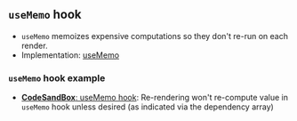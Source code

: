 ## `useMemo` hook

- `useMemo` memoizes expensive computations so they don't re-run on each render.
- Implementation: [useMemo](https://github.com/facebook/react/blob/48d475c9ed20ab4344b3f1969716b76d8a476171/packages/react-dom/src/server/ReactPartialRendererHooks.js#L338)

### `useMemo` hook example

- [**CodeSandBox**: useMemo hook](https://codesandbox.io/s/21-usememo-u8pxt?file=/src/App.js): Re-rendering won't re-compute value in `useMemo` hook unless desired (as indicated via the dependency array)
